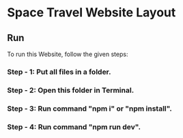 

# Space Travel Website Layout 

## Run

To run this Website, follow the given steps:

### Step - 1: Put all files in a folder.
### Step - 2: Open this folder in Terminal.
### Step - 3: Run command "npm i" or "npm install".
### Step - 4: Run command "npm run dev".
